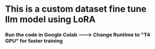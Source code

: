 # This is a custom dataset fine tune llm model using LoRA

### Run the code in Google Colab ---> Change Runtime to "T4 GPU" for faster training 
